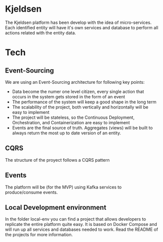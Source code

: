 # Kjeldsen

The Kjeldsen platform has been develop with the idea of micro-services. Each identified entity will have it's own services and database to perform all actions related with the entity data.

# Tech

## Event-Sourcing
We are using an Event-Sourcing architecture for following key points:
- Data become the numer one level citizen, every single action that occurs in the system gets stored in the form of an event
- The performance of the system will keep a good shape in the long term
- The scalability of the project, both vertically and horizontally will be easy to implement
- The project will be stateless, so the Continuous Deployment, Orchestration, and Containerization are easy to implement
- Events are the final source of truth. Aggregates (views) will be built to always return the most up to date version of an entity.

## CQRS
The structure of the proyect follows a CQRS pattern

## Events

The platform will be (for the MVP) using Kafka services to produce/consume events.

## Local Development environment

In the folder local-env you can find a project that allows developers to replicate the entire platform quite easy. It is based on Docker Compose and will run up all services and databases needed to work. Read the README of the projects for more information.